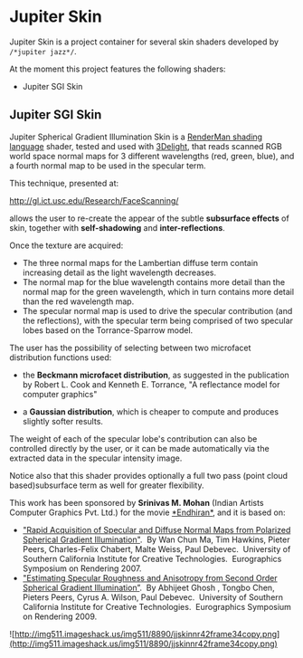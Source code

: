 # Jupiter Skin #
Jupiter Skin is a project container for several skin shaders developed by `/*jupiter jazz*/`.

At the moment this project features the following shaders:

  * Jupiter SGI Skin

## Jupiter SGI Skin ##
Jupiter Spherical Gradient Illumination Skin is a [RenderMan shading language](http://en.wikipedia.org/wiki/Shading_language#RenderMan_Shading_Language) shader, tested and used with [3Delight](http://www.3delight.com/), that reads scanned RGB world space normal maps for 3 different wavelengths (red, green, blue), and a fourth normal map to be used in the specular term.

This technique, presented at:

http://gl.ict.usc.edu/Research/FaceScanning/

allows the user to re-create the appear of the subtle **subsurface effects** of skin, together with **self-shadowing** and **inter-reflections**.

Once the texture are acquired:

  * The three normal maps for the Lambertian diffuse term contain increasing detail as the light wavelength decreases.
  * The normal map for the blue wavelength contains more detail than the normal map for the green wavelength, which in turn contains more detail than the red wavelength map.
  * The specular normal map is used to drive the specular contribution (and the reflections), with the specular term being comprised of two specular lobes based on the Torrance-Sparrow model.

The user has the possibility of selecting between two microfacet distribution functions used:

  * the **Beckmann microfacet distribution**, as suggested in the publication by Robert L. Cook and Kenneth E. Torrance, "A reflectance model for computer graphics"

  * a **Gaussian distribution**, which is cheaper to compute and produces slightly softer results.

The weight of each of the specular lobe's contribution can also be controlled directly by the user, or it can be made automatically via the extracted data in the specular intensity image.

Notice also that this shader provides optionally a full two pass (point cloud based)subsurface term as well for greater flexibility.

This work has been sponsored by **Srinivas M. Mohan** (Indian Artists Computer Graphics Pvt. Ltd.) for the movie [\*Endhiran\*](http://en.wikipedia.org/wiki/Endhiran), and it is based on:

  * ["Rapid Acquisition of Specular and Diffuse Normal Maps from Polarized Spherical Gradient Illumination"](http://gl.ict.usc.edu/Research/FaceScanning/).  By Wan Chun Ma, Tim Hawkins, Pieter Peers, Charles-Felix Chabert, Malte Weiss, Paul Debevec.  University of Southern California Institute for Creative Technologies.  Eurographics Symposium on Rendering 2007.
  * ["Estimating Specular Roughness and Anisotropy from Second Order Spherical Gradient Illumination”](http://gl.ict.usc.edu/Research/SpecularRoughness/).  By Abhijeet Ghosh , Tongbo Chen, Pieters Peers, Cyrus A. Wilson, Paul Debevec.  University of Southern California Institute for Creative Technologies.  Eurographics Symposium on Rendering 2009.

![http://img511.imageshack.us/img511/8890/jjskinnr42frame34copy.png](http://img511.imageshack.us/img511/8890/jjskinnr42frame34copy.png)

